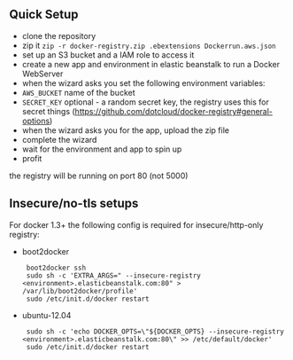 ## Quick Setup

 * clone the repository
 * zip it ```zip -r docker-registry.zip .ebextensions Dockerrun.aws.json```
 * set up an S3 bucket and a IAM role to access it
 * create a new app and environment in elastic beanstalk to run a Docker WebServer
 * when the wizard asks you set the following environment variables:
  * ```AWS_BUCKET``` name of the bucket
  * ```SECRET_KEY``` optional - a random secret key, the registry uses this for secret things (https://github.com/dotcloud/docker-registry#general-options)
 * when the wizard asks you for the app, upload the zip file
 * complete the wizard
 * wait for the environment and app to spin up
 * profit

the registry will be running on port 80 (not 5000)

## Insecure/no-tls setups
For docker 1.3+ the following config is required for insecure/http-only registry:

 * boot2docker

        boot2docker ssh
        sudo sh -c 'EXTRA_ARGS=" --insecure-registry <environment>.elasticbeanstalk.com:80" > /var/lib/boot2docker/profile'
        sudo /etc/init.d/docker restart

 * ubuntu-12.04

        sudo sh -c 'echo DOCKER_OPTS=\"${DOCKER_OPTS} --insecure-registry <environment>.elasticbeanstalk.com:80\" >> /etc/default/docker'
        sudo /etc/init.d/docker restart
